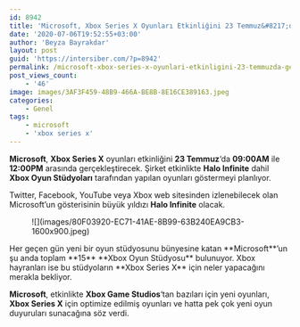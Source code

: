 ```yaml
---
id: 8942
title: 'Microsoft, Xbox Series X Oyunları Etkinliğini 23 Temmuz&#8217;da Gerçekleştireceğini Duyurdu'
date: '2020-07-06T19:52:55+03:00'
author: 'Beyza Bayrakdar'
layout: post
guid: 'https://intersiber.com/?p=8942'
permalink: /microsoft-xbox-series-x-oyunlari-etkinligini-23-temmuzda-gerceklestirecegini-duyurdu/
post_views_count:
    - '46'
image: images/3AF3F459-48B9-466A-BE8B-8E16CE389163.jpeg
categories:
    - Genel
tags:
    - microsoft
    - 'xbox series x'
---
```


**Microsoft**, **Xbox Series X** oyunları etkinliğini **23 Temmuz**‘da **09:00AM** ile **12:00PM** arasında gerçekleştirecek. Şirket etkinlikte **Halo Infinite** dahil **Xbox Oyun Stüdyoları** tarafından yapılan oyunları göstermeyi planlıyor.

Twitter, Facebook, YouTube veya Xbox web sitesinden izlenebilecek olan Microsoft’un gösterisinin büyük yıldızı **Halo Infinite** olacak.

<figure class="wp-block-image size-large">![](images/80F03920-EC71-41AE-8B99-63B240EA9CB3-1600x900.jpeg)</figure>Her geçen gün yeni bir oyun stüdyosunu bünyesine katan **Microsoft**’un şu anda toplam **15** **Xbox Oyun Stüdyosu** bulunuyor. Xbox hayranları ise bu stüdyoların **Xbox Series X** için neler yapacağını merakla bekliyor.

**Microsoft**, etkinlikte **Xbox Game Studios**‘tan bazıları için yeni oyunları, **Xbox Series X** için optimize edilmiş oyunları ve hatta pek çok yeni oyun duyuruları sunacağına söz verdi.